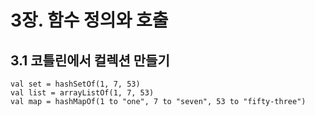 # 3장. 함수 정의와 호출
## 3.1 코틀린에서 컬렉션 만들기
```
val set = hashSetOf(1, 7, 53)
val list = arrayListOf(1, 7, 53)
val map = hashMapOf(1 to "one", 7 to "seven", 53 to "fifty-three")
```
